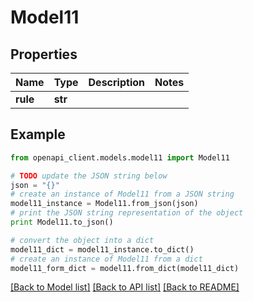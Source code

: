 # Model11


## Properties
Name | Type | Description | Notes
------------ | ------------- | ------------- | -------------
**rule** | **str** |  | 

## Example

```python
from openapi_client.models.model11 import Model11

# TODO update the JSON string below
json = "{}"
# create an instance of Model11 from a JSON string
model11_instance = Model11.from_json(json)
# print the JSON string representation of the object
print Model11.to_json()

# convert the object into a dict
model11_dict = model11_instance.to_dict()
# create an instance of Model11 from a dict
model11_form_dict = model11.from_dict(model11_dict)
```
[[Back to Model list]](../README.md#documentation-for-models) [[Back to API list]](../README.md#documentation-for-api-endpoints) [[Back to README]](../README.md)


